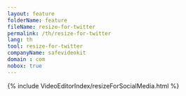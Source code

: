 ```yaml
---
layout: feature
folderName: feature
fileName: resize-for-twitter
permalink: /th/resize-for-twitter
lang: th
tool: resize-for-twitter
companyName: safevideokit
domain : com
nobox: true
---
```


{% include VideoEditorIndex/resizeForSocialMedia.html %}

   